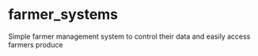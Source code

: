 # farmer_systems
Simple farmer management system to control their data and easily access farmers produce
